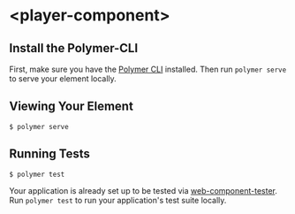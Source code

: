 # \<player-component\>



## Install the Polymer-CLI

First, make sure you have the [Polymer CLI](https://www.npmjs.com/package/polymer-cli) installed. Then run `polymer serve` to serve your element locally.

## Viewing Your Element

```
$ polymer serve
```

## Running Tests

```
$ polymer test
```

Your application is already set up to be tested via [web-component-tester](https://github.com/Polymer/web-component-tester). Run `polymer test` to run your application's test suite locally.
